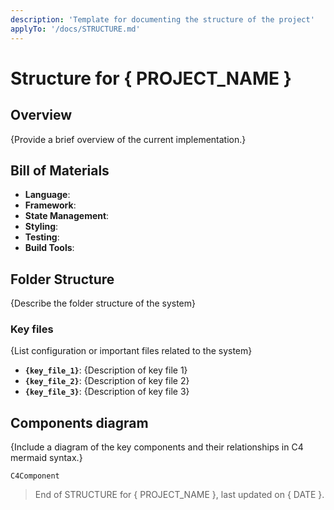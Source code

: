 ```yaml
---
description: 'Template for documenting the structure of the project'
applyTo: '/docs/STRUCTURE.md'
---
```


# Structure for { PROJECT_NAME }

## Overview

{Provide a brief overview of the current implementation.}

## Bill of Materials

- **Language**: 
- **Framework**: 
- **State Management**: 
- **Styling**: 
- **Testing**: 
- **Build Tools**: 

## Folder Structure

{Describe the folder structure of the system}

### Key files

{List configuration or important files related to the system}

- **`{key_file_1}`**: {Description of key file 1}
- **`{key_file_2}`**: {Description of key file 2}
- **`{key_file_3}`**: {Description of key file 3}

## Components diagram

{Include a diagram of the key components and their relationships in C4 mermaid syntax.}

```mermaid
C4Component
```

> End of STRUCTURE for { PROJECT_NAME }, last updated on { DATE }.